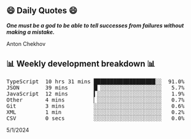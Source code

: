 ## 😄 Daily Quotes 😄

_**One must be a god to be able to tell successes from failures without making a mistake.**_

Anton Chekhov



## 📊 Weekly development breakdown 📊

<pre>TypeScript  10 hrs 31 mins ███████████████████░░  91.0%
JSON        39 mins        █▏░░░░░░░░░░░░░░░░░░░   5.7%
JavaScript  12 mins        ▍░░░░░░░░░░░░░░░░░░░░   1.9%
Other       4 mins         ▏░░░░░░░░░░░░░░░░░░░░   0.7%
Git         3 mins         ░░░░░░░░░░░░░░░░░░░░░   0.6%
XML         1 min          ░░░░░░░░░░░░░░░░░░░░░   0.2%
CSV         0 secs         ░░░░░░░░░░░░░░░░░░░░░   0.0%</pre>

5/1/2024